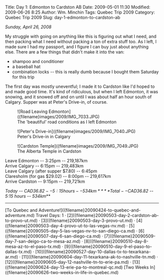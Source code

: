Title: Day 1: Edmonton to Cardston AB
Date: 2009-05-01 11:30
Modified: 2009-06-26 8:25
Author: Wm. Minchin
Tags: Quebec Trip 2009
Category: Quebec Trip 2009
Slug: day-1-edmonton-to-cardston-ab

*Sunday, April 26, 2008*

My struggle with going on anything like this is figuring out what I
need, and then packing what I need without packing a ton of extra stuff
too. As I left, I made sure I had my passport, and I figure I can buy
just about anything else. There are a few things that didn't make it
into the van:

- shampoo and conditioner
- a baseball hat
- combination locks -- this is really dumb because I bought them
  Saturday for this trip

The first day was mostly uneventful; I made it to Cardston like I'd
hoped to and made good time. It's kind of ridiculous, but when I left
Edmonton, it was snowing, and it snowed off and on until I was about
half an hour south of Calgary. Supper was at Peter's Drive-in, of
course.

<figure markdown=1>
![Road Leaving Edmonton]({filename}images/2009/IMG_7033.JPG)
<figcaption markdown=1>
The 'beautiful' road conditions as I left Edmonton
</figcaption>
</figure>

<figure markdown=1>
![Peter's Drive-in]({filename}images/2009/IMG_7040.JPG)
<figcaption markdown=1>
Peter's
Drive-in in Calgary
</figcaption>
</figure>

<figure markdown=1>
![Cardston Temple]({filename}images/2009/IMG_7049.JPG)
<figcaption markdown=1>
The
Alberta Temple in Cardston
</figcaption>
</figure>

Leave Edmonton -- 3:25pm -- 219,187km  
Arrive Calgary -- 6:15pm -- 219,483km  
Leave Calgary (after supper $7.80) -- 6:45pm  
Claresholm (for gas $29.02) -- 8:00pm -- 219,617km  
Arrive Cardston -- 9:15pm -- 219,721km  
  
*Today -- CAD$36.82 -- 5:15 hours -- 534km*  
***Total -- CAD$36.82 -- 5:15 hours -- 534km***

---

<div class="text-center" markdown=1>
[To Quebec and Adventure!]({filename}20090424-to-quebec-and-adventure.md)  
Travel Days:
1 ·
[2]({filename}20090503-day-2-cardston-ab-to-provo-ut.md) ·
[3]({filename}20090503-day-3-provo-ut.md) ·
[4]({filename}20090503-day-4-provo-ut-to-las-vegas-nv.md) ·
[5]({filename}20090505-day-5-las-vegas-nv-to-san-diego-ca.md) · 
[6]({filename}20090507-day-6-san-diego-ca.md) ·
[7]({filename}20090509-day-7-san-deigo-ca-to-mesa-az.md) ·
[8]({filename}20090510-day-8-mesa-az-to-el-paso-tx.md) ·
[9]({filename}20090510-day-9-el-paso-to-dallas-tx.md) ·
[10]({filename}20090527-day-10-dallas-tx-to-texarkana-ar.md) ·
[11]({filename}20090604-day-11-texarkana-ak-to-nashville-tn.md) ·
[12]({filename}20090605-day-12-nashville-tn-to-erie-pa.md) ·
[13]({filename}20090624-day-13-erie-pa-to-montreal-qc.md)  
[Two Weeks
In]({filename}20090626-two-weeks-in-life-in-quebec.md)
</div>